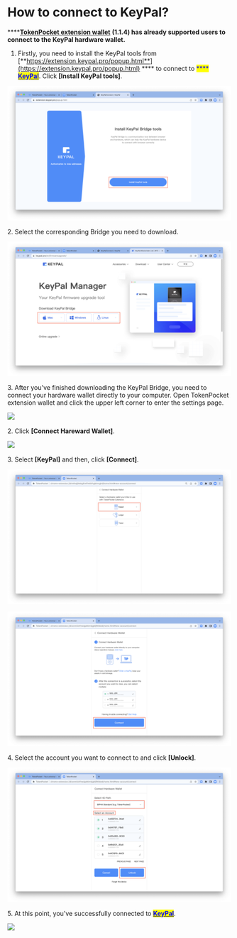 # How to connect to KeyPal?

****[**TokenPocket extension wallet**](https://extension.tokenpocket.pro/#/) **(1.1.4) has already supported users to connect to the KeyPal hardware wallet.**&#x20;

1. Firstly, you need to install the KeyPal tools from [**https://extension.keypal.pro/popup.html**](https://extension.keypal.pro/popup.html) **** to connect to <mark style="color:blue;">****</mark> [<mark style="color:blue;">**KeyPal**</mark>](http://keypal.pro/). Click **\[Install KeyPal tools]**.&#x20;

![](../../../.gitbook/assets/en3.png)

2\. Select the corresponding Bridge you need to download.

![](../../../.gitbook/assets/en4.png)

3\. After you've finished downloading the KeyPal Bridge, you need to connect your hardware wallet directly to your computer. Open TokenPocket extension wallet and click the upper left corner to enter the settings page.

![](<../../../.gitbook/assets/组 4.png>)

2\. Click **\[Connect Hareward Wallet]**.

![](<../../../.gitbook/assets/组 71.png>)

3\. Select **\[KeyPal]** and then, click **\[Connect]**.

![](../../../.gitbook/assets/en1.png)

![](../../../.gitbook/assets/en2.png)

4\. Select the account you want to connect to and click **\[Unlock]**.

![](../../../.gitbook/assets/en5.png)

5\. At this point, you've successfully connected to [<mark style="color:blue;">**KeyPal**</mark>](http://keypal.pro/).&#x20;

![](<../../../.gitbook/assets/组 84.png>)

